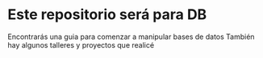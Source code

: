 # Este repositorio será para DB
Encontrarás una guia para comenzar a manipular bases de datos
También hay algunos talleres y proyectos que realicé
